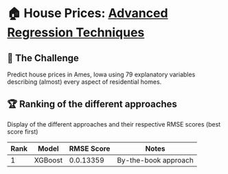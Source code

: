 # 🏠 House Prices: [Advanced Regression Techniques](https://www.kaggle.com/c/house-prices-advanced-regression-techniques)

## 🎯 The Challenge

Predict house prices in Ames, Iowa using 79 explanatory variables describing (almost) every aspect of residential homes.

## 🏆 Ranking of the different approaches

Display of the different approaches and their respective RMSE scores (best score first)


| Rank | Model | RMSE Score | Notes |
|------|-------|------------|-------|
| 1    | XGBoost | 0.0.13359 | By-the-book approach |

